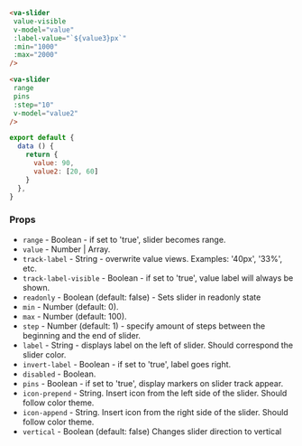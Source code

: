 ```html
<va-slider
 value-visible
 v-model="value"
 :label-value="`${value3}px`"
 :min="1000"
 :max="2000"
/>

<va-slider
 range
 pins
 :step="10"
 v-model="value2"
/>
```  

```javascript
export default {
  data () {
    return {
      value: 90,
      value2: [20, 60]
    }
  },
}
``` 

### Props
* `range` - Boolean - if set to 'true', slider becomes range.
* `value` - Number | Array.
* `track-label` - String - overwrite value views. Examples: '40px', '33%', etc.
* `track-label-visible` - Boolean - if set to 'true', value label will always be shown. 
* `readonly` - Boolean (default: false) - Sets slider in readonly state
* `min` - Number (default: 0).
* `max` - Number (default: 100).
* `step` - Number (default: 1) - specify amount of steps between the beginning and the end of slider.
* `label` - String - displays label on the left of slider. Should correspond the slider color.
* `invert-label` - Boolean - if set to 'true', label goes right.
* `disabled` - Boolean.
* `pins` - Boolean - if set to 'true', display markers on slider track appear.
* `icon-prepend` - String. Insert icon from the left side of the slider. Should follow color theme.
* `icon-append` - String. Insert icon from the right side of the slider. Should follow color theme.
* `vertical` - Boolean (default: false) Changes slider direction to vertical


